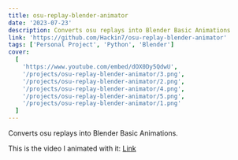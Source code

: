 ```yaml
---
title: osu-replay-blender-animator
date: '2023-07-23'
description: Converts osu replays into Blender Basic Animations
link: 'https://github.com/Hackin7/osu-replay-blender-animator'
tags: ['Personal Project', 'Python', 'Blender']
cover:
  [
    'https://www.youtube.com/embed/dOX0Dy5QdwU',
    '/projects/osu-replay-blender-animator/3.png',
    '/projects/osu-replay-blender-animator/2.png',
    '/projects/osu-replay-blender-animator/4.png',
    '/projects/osu-replay-blender-animator/5.png',
    '/projects/osu-replay-blender-animator/1.png'
  ]
---
```


Converts osu replays into Blender Basic Animations.

This is the video I animated with it:
[Link](https://www.youtube.com/shorts/dOX0Dy5QdwU)
